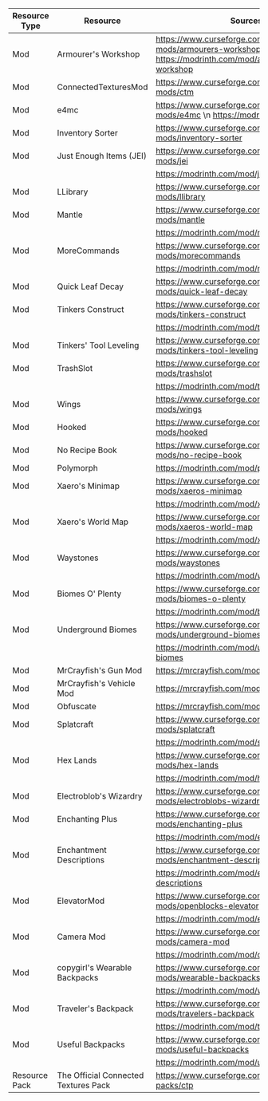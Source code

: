 | Resource Type | Resource                             | Sources                                                                                                                        |
|---------------|--------------------------------------|--------------------------------------------------------------------------------------------------------------------------------|
| Mod           | Armourer's Workshop                  | https://www.curseforge.com/minecraft/mc-mods/armourers-workshop<br>https://modrinth.com/mod/armourers-workshop                 |
| Mod           | ConnectedTexturesMod                 | https://www.curseforge.com/minecraft/mc-mods/ctm                                                                               |
| Mod           | e4mc                                 | https://www.curseforge.com/minecraft/mc-mods/e4mc \n https://modrinth.com/mod/e4mc                                             |
| Mod           | Inventory Sorter                     | https://www.curseforge.com/minecraft/mc-mods/inventory-sorter                                                                  |
| Mod           | Just Enough Items (JEI)              | https://www.curseforge.com/minecraft/mc-mods/jei                                                                               |
|               |                                      | https://modrinth.com/mod/jei                                                                                                   |
| Mod           | LLibrary                             | https://www.curseforge.com/minecraft/mc-mods/llibrary                                                                          |
| Mod           | Mantle                               | https://www.curseforge.com/minecraft/mc-mods/mantle                                                                            |
|               |                                      | https://modrinth.com/mod/mantle                                                                                                |
| Mod           | MoreCommands                         | https://www.curseforge.com/minecraft/mc-mods/morecommands                                                                      |
|               |                                      | https://modrinth.com/mod/morecommands                                                                                          |
| Mod           | Quick Leaf Decay                     | https://www.curseforge.com/minecraft/mc-mods/quick-leaf-decay                                                                  |
| Mod           | Tinkers  Construct                   | https://www.curseforge.com/minecraft/mc-mods/tinkers-construct                                                                 |
|               |                                      | https://modrinth.com/mod/tinkers-construct                                                                                     |
| Mod           | Tinkers' Tool Leveling               | https://www.curseforge.com/minecraft/mc-mods/tinkers-tool-leveling                                                             |
| Mod           | TrashSlot                            | https://www.curseforge.com/minecraft/mc-mods/trashslot                                                                         |
|               |                                      | https://modrinth.com/mod/trashslot                                                                                             |
| Mod           | Wings                                | https://www.curseforge.com/minecraft/mc-mods/wings                                                                             |
| Mod           | Hooked                               | https://www.curseforge.com/minecraft/mc-mods/hooked                                                                            |
| Mod           | No Recipe Book                       | https://www.curseforge.com/minecraft/mc-mods/no-recipe-book                                                                    |
| Mod           | Polymorph                            | https://modrinth.com/mod/polymorph                                                                                             |
| Mod           | Xaero's Minimap                      | https://www.curseforge.com/minecraft/mc-mods/xaeros-minimap                                                                    |
|               |                                      | https://modrinth.com/mod/xaeros-minimap                                                                                        |
| Mod           | Xaero's World Map                    | https://www.curseforge.com/minecraft/mc-mods/xaeros-world-map                                                                  |
|               |                                      | https://modrinth.com/mod/xaeros-world-map                                                                                      |
| Mod           | Waystones                            | https://www.curseforge.com/minecraft/mc-mods/waystones                                                                         |
|               |                                      | https://modrinth.com/mod/waystones                                                                                             |
| Mod           | Biomes O' Plenty                     | https://www.curseforge.com/minecraft/mc-mods/biomes-o-plenty                                                                   |
|               |                                      | https://modrinth.com/mod/biomes-o-plenty                                                                                       |
| Mod           | Underground Biomes                   | https://www.curseforge.com/minecraft/mc-mods/underground-biomes                                                                |
|               |                                      | https://modrinth.com/mod/underground-biomes                                                                                    |
| Mod           | MrCrayfish's Gun Mod                 | https://mrcrayfish.com/mods/cgm                                                                                                |
| Mod           | MrCrayfish's Vehicle Mod             | https://mrcrayfish.com/mods/vehicle                                                                                            |
| Mod           | Obfuscate                            | https://mrcrayfish.com/mods/obfuscate                                                                                          |
| Mod           | Splatcraft                           | https://www.curseforge.com/minecraft/mc-mods/splatcraft                                                                        |
|               |                                      | https://modrinth.com/mod/splatcraft                                                                                            |
| Mod           | Hex Lands                            | https://www.curseforge.com/minecraft/mc-mods/hex-lands                                                                         |
|               |                                      | https://modrinth.com/mod/hexlands                                                                                              |
| Mod           | Electroblob's Wizardry               | https://www.curseforge.com/minecraft/mc-mods/electroblobs-wizardry                                                             |
| Mod           | Enchanting Plus                      | https://www.curseforge.com/minecraft/mc-mods/enchanting-plus                                                                   |
|               |                                      | https://modrinth.com/mod/enchanting-plus                                                                                       |
| Mod           | Enchantment Descriptions             | https://www.curseforge.com/minecraft/mc-mods/enchantment-descriptions                                                          |
|               |                                      | https://modrinth.com/mod/enchantment-descriptions                                                                              |
| Mod           | ElevatorMod                          | https://www.curseforge.com/minecraft/mc-mods/openblocks-elevator                                                               |
|               |                                      | https://modrinth.com/mod/elevatormod                                                                                           |
| Mod           | Camera Mod                           | https://www.curseforge.com/minecraft/mc-mods/camera-mod                                                                        |
|               |                                      | https://modrinth.com/mod/camera-mod                                                                                            |
| Mod           | copygirl's Wearable Backpacks        | https://www.curseforge.com/minecraft/mc-mods/wearable-backpacks                                                                |
|               |                                      | https://modrinth.com/mod/wearablebackpacks                                                                                     |
| Mod           | Traveler's Backpack                  | https://www.curseforge.com/minecraft/mc-mods/travelers-backpack                                                                |
|               |                                      | https://modrinth.com/mod/travelersbackpack                                                                                     |
| Mod           | Useful Backpacks                     | https://www.curseforge.com/minecraft/mc-mods/useful-backpacks                                                                  |
|               |                                      | https://modrinth.com/mod/useful-backpacks                                                                                      |
| Resource Pack | The Official Connected Textures Pack | https://www.curseforge.com/minecraft/texture-packs/ctp                                                                         |
